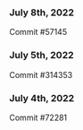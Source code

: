 ### July 8th, 2022

Commit #57145

### July 5th, 2022

Commit #314353


### July 4th, 2022

Commit #72281
